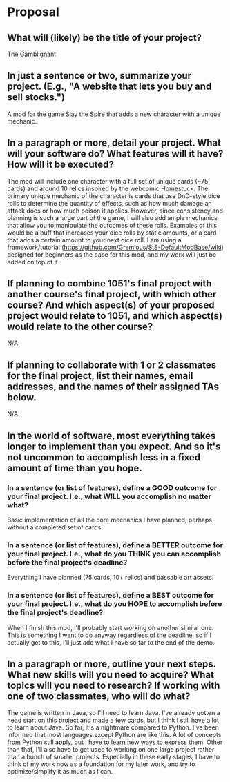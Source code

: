 # Proposal

## What will (likely) be the title of your project?

The Gamblignant

## In just a sentence or two, summarize your project. (E.g., "A website that lets you buy and sell stocks.")

A mod for the game Slay the Spire that adds a new character with a unique mechanic.

## In a paragraph or more, detail your project. What will your software do? What features will it have? How will it be executed?

The mod will include one character with a full set of unique cards (~75 cards) and around 10 relics inspired by the webcomic Homestuck. The primary unique mechanic of the
character is cards that use DnD-style dice rolls to determine the quantity of effects, such as how much damage an attack does or how much poison it applies. However, since
consistency and planning is such a large part of the game, I will also add ample mechanics that allow you to manipulate the outcomes of these rolls. Examples of this would be
a buff that increases your dice rolls by static amounts, or a card that adds a certain amount to your next dice roll. I am using a framework/tutorial
(https://github.com/Gremious/StS-DefaultModBase/wiki) designed for beginners as the base for this mod, and my work will just be added on top of it.

## If planning to combine 1051's final project with another course's final project, with which other course? And which aspect(s) of your proposed project would relate to 1051, and which aspect(s) would relate to the other course?

N/A

## If planning to collaborate with 1 or 2 classmates for the final project, list their names, email addresses, and the names of their assigned TAs below.

N/A

## In the world of software, most everything takes longer to implement than you expect. And so it's not uncommon to accomplish less in a fixed amount of time than you hope.

### In a sentence (or list of features), define a GOOD outcome for your final project. I.e., what WILL you accomplish no matter what?

Basic implementation of all the core mechanics I have planned, perhaps without a completed set of cards.

### In a sentence (or list of features), define a BETTER outcome for your final project. I.e., what do you THINK you can accomplish before the final project's deadline?

Everything I have planned (75 cards, 10+ relics) and passable art assets.

### In a sentence (or list of features), define a BEST outcome for your final project. I.e., what do you HOPE to accomplish before the final project's deadline?

When I finish this mod, I'll probably start working on another similar one. This is something I want to do anyway regardless of the deadline, so if I actually get to this, I'll just add what I have so far to the end of the demo.

## In a paragraph or more, outline your next steps. What new skills will you need to acquire? What topics will you need to research? If working with one of two classmates, who will do what?

The game is written in Java, so I'll need to learn Java. I've already gotten a head start on this project and made a few cards, but I think I still have a lot to learn about
Java. So far, it's a nightmare compared to Python. I've been informed that most languages except Python are like this. A lot of concepts from Python still apply, but I have to
learn new ways to express them. Other than that, I'll also have to get used to working on one large project rather than a bunch of smaller projects. Especially in these early
stages, I have to think of my work now as a foundation for my later work, and try to optimize/simplify it as much as I can.
